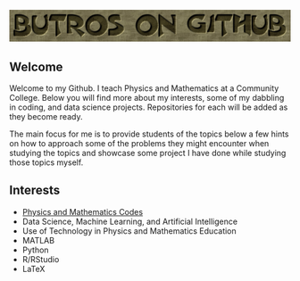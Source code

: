 <p align = "center">
<img src="Logo.png.png" width="1000">
<p>

## Welcome 
Welcome to my Github.  I teach Physics and Mathematics at a Community College.  Below you will find more about my interests, some of my dabbling in coding, and data science projects. Repositories for each will be added as they become ready.  
  
The main focus for me is to provide students of the topics below a few hints on how to approach some of the problems they might encounter when studying the topics and showcase some project I have done while studying those topics myself.

  
## Interests
*  [Physics and Mathematics Codes](https://github.com/MButros/Physics_Mathematics_Codes)
* Data Science, Machine Learning, and Artificial Intelligence
* Use of Technology in Physics and Mathematics Education
* MATLAB
* Python
* R/RStudio
* LaTeX
